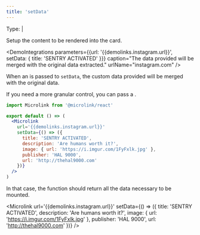 ```yaml
---
title: 'setData'
--- 
```


Type: <TypeContainer><Type children='<object>'/> | <Type children='<function>'/></TypeContainer>

Setup the content to be rendered into the card.

<DemoIntegrations parameters={{url: '{{demolinks.instagram.url}}', setData: { title: 'SENTRY ACTIVATED' }}} caption="The data provided will be merged with the original data extracted." urlName="instagram.com" />

When an <Type children='<object>'/> is passed to `setData`, the custom data provided will be merged with the original data.

If you need a more granular control, you can pass a <Type children='<function>'/>.

```jsx
import Microlink from '@microlink/react'

export default () => (
  <Microlink
    url='{{demolinks.instagram.url}}'
    setData={() => ({
      title: 'SENTRY ACTIVATED',
      description: 'Are humans worth it?',
      image: { url: 'https://i.imgur.com/1FyFxlk.jpg' },
      publisher: 'HAL 9000',
      url: 'http://thehal9000.com'
    })}
  />
)
```

<Figcaption children='Skip internal fetch providing a function as setData.' />

In that case, the function should return all the data necessary to be mounted.

<Microlink url='{{demolinks.instagram.url}}' setData={() => ({
  title: 'SENTRY ACTIVATED',
  description: 'Are humans worth it?',
  image: { url: 'https://i.imgur.com/1FyFxlk.jpg' },
  publisher: 'HAL 9000',
  url: 'http://thehal9000.com'
})} />
